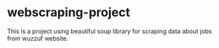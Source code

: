 # webscraping-project
This is a project using beautiful soup library for scraping data about jobs from wuzzuf website.

